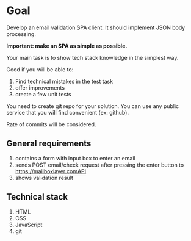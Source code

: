 # Goal

Develop an email validation SPA client. It should implement JSON body processing.

__Important: make an SPA as simple as possible.__

Your main task is to show tech stack knowledge in the simplest way.

Good if you will be able to:

1. Find technical mistakes in the test task
2. offer improvements
3. create a few unit tests

You need to create git repo for your solution. You can use any public service that you will find
convenient (ex: github).

Rate of commits will be considered.

## General requirements

1. contains a form with input box to enter an email
2. sends POST email/check request after pressing the enter button to
https://mailboxlayer.comAPI
3. shows validation result

## Technical stack

1. HTML
2. CSS
3. JavaScript
4. git
